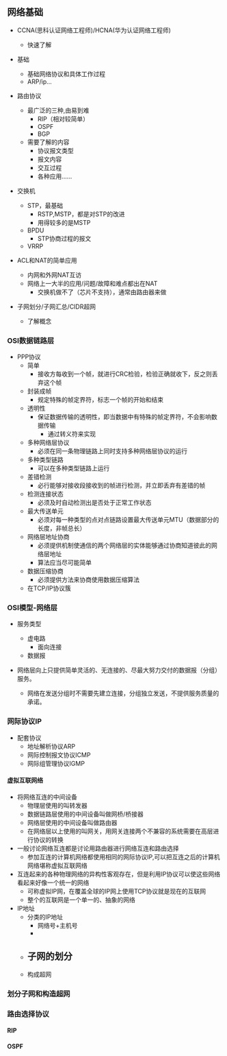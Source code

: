 ## 网络基础
- CCNA(思科认证网络工程师)/HCNA(华为认证网络工程师)
	- 快速了解


- 基础
	- 基础网络协议和具体工作过程
	- ARP/ip...
- 路由协议
	- 最广泛的三种,由易到难
		- RIP（相对较简单）
		- OSPF
		- BGP
	- 需要了解的内容
		- 协议报文类型
		- 报文内容
		- 交互过程
		- 各种应用......
- 交换机
	- STP，最基础
		- RSTP,MSTP，都是对STP的改进
		- 用得较多的是MSTP
	- BPDU
		- STP协商过程的报文
	- VRRP
- ACL和NAT的简单应用
	- 内网和外网NAT互访
	- 网络上一大半的应用/问题/故障和难点都出在NAT
		- 交换机做不了（芯片不支持），通常由路由器来做
- 子网划分/子网汇总/CIDR超网
	- 了解概念	

### OSI数据链路层
- PPP协议
	- 简单
		- 接收方每收到一个帧，就进行CRC检验，检验正确就收下，反之则丢弃这个帧
	- 封装成帧
		- 规定特殊的帧定界符，标志一个帧的开始和结束
	- 透明性
		- 保证数据传输的透明性，即当数据中有特殊的帧定界符，不会影响数据传输
			- 通过转义符来实现
	- 多种网络层协议
		- 必须在同一条物理链路上同时支持多种网络层协议的运行
	- 多种类型链路
		- 可以在多种类型链路上运行
	- 差错检测
		- 必行能够对接收段接收到的帧进行检测，并立即丢弃有差错的帧
	- 检测连接状态
		- 必须及时自动检测出是否处于正常工作状态
	- 最大传送单元
		- 必须对每一种类型的点对点链路设置最大传送单元MTU（数据部分的长度，非帧总长）
	- 网络层地址协商
		- 必须提供机制使通信的两个网络层的实体能够通过协商知道彼此的网络层地址
		- 算法应当尽可能简单
	- 数据压缩协商
		- 必须提供方法来协商使用数据压缩算法
	- 在TCP/IP协议簇


### OSI模型-网络层
- 服务类型
	- 虚电路
		- 面向连接
	- 数据报

- 网络层向上只提供简单灵活的、无连接的、尽最大努力交付的数据报（分组）服务。
	- 网络在发送分组时不需要先建立连接，分组独立发送，不提供服务质量的承诺。

### 网际协议IP
- 配套协议
	- 地址解析协议ARP
	- 网际控制报文协议ICMP
	- 网际组管理协议IGMP

#### 虚拟互联网络
- 将网络互连的中间设备
	- 物理层使用的叫转发器
	- 数据链路层使用的中间设备叫做网桥/桥接器
	- 网络层使用的中间设备叫做路由器
	- 在网络层以上使用的叫网关，用网关连接两个不兼容的系统需要在高层进行协议的转换
- 一般讨论网络互连都是讨论用路由器进行网络互连和路由选择
	- 参加互连的计算机网络都使用相同的网际协议IP,可以把互连之后的计算机网络堪称虚拟互联网络
- 互连起来的各种物理网络的异构性客观存在，但是利用IP协议可以使这些网络看起来好像一个统一的网络
	- 可称虚拟IP网，在覆盖全球的IP网上使用TCP协议就是现在的互联网
	- 整个的互联网是一个单一的、抽象的网络
- IP地址
	- 分类的IP地址
		- 网络号+主机号
		- 
	- 子网的划分
		- 
	- 构成超网

### 划分子网和构造超网


### 路由选择协议


#### RIP


#### OSPF

